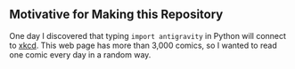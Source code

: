 ## Motivative for Making this Repository
One day I discovered that typing <code>import antigravity</code> in Python will connect to [xkcd](https://xkcd.com/). This web page has more than 3,000 comics, so I wanted to read one comic every day in a random way.
